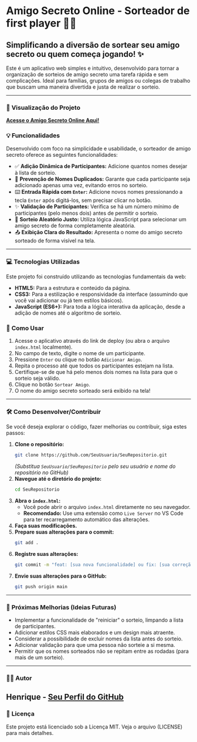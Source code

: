 # Amigo Secreto Online - Sorteador de first player 🎉🎁

## Simplificando a diversão de sortear seu amigo secreto ou quem começa jogando! ✨

Este é um aplicativo web simples e intuitivo, desenvolvido para tornar a organização de sorteios de amigo secreto uma tarefa rápida e sem complicações.
Ideal para famílias, grupos de amigos ou colegas de trabalho que buscam uma maneira divertida e justa de realizar o sorteio.

---

### 🚀 **Visualização do Projeto**

[**Acesse o Amigo Secreto Online Aqui!**](https://amigo-secreto-didoff.vercel.app/)

### 💡 **Funcionalidades**

Desenvolvido com foco na simplicidade e usabilidade, o sorteador de amigo secreto oferece as seguintes funcionalidades:

*   ✅ **Adição Dinâmica de Participantes:** Adicione quantos nomes desejar à lista de sorteio.
*   🚫 **Prevenção de Nomes Duplicados:** Garante que cada participante seja adicionado apenas uma vez, evitando erros no sorteio.
*   ⌨️ **Entrada Rápida com `Enter`:** Adicione novos nomes pressionando a tecla `Enter` após digitá-los, sem precisar clicar no botão.
*   ✨ **Validação de Participantes:** Verifica se há um número mínimo de participantes (pelo menos dois) antes de permitir o sorteio.
*   🎲 **Sorteio Aleatório Justo:** Utiliza lógica JavaScript para selecionar um amigo secreto de forma completamente aleatória.
*   📤 **Exibição Clara do Resultado:** Apresenta o nome do amigo secreto sorteado de forma visível na tela.

---

### 💻 **Tecnologias Utilizadas**

Este projeto foi construído utilizando as tecnologias fundamentais da web:

*   **HTML5:** Para a estrutura e conteúdo da página.
*   **CSS3:** Para a estilização e responsividade da interface (assumindo que você vai adicionar ou já tem estilos básicos).
*   **JavaScript (ES6+):** Para toda a lógica interativa da aplicação, desde a adição de nomes até o algoritmo de sorteio.

### 🚀 **Como Usar**

1.  Acesse o aplicativo através do link de deploy (ou abra o arquivo `index.html` localmente).
2.  No campo de texto, digite o nome de um participante.
3.  Pressione `Enter` ou clique no botão `Adicionar Amigo`.
4.  Repita o processo até que todos os participantes estejam na lista.
5.  Certifique-se de que há pelo menos dois nomes na lista para que o sorteio seja válido.
6.  Clique no botão `Sortear Amigo`.
7.  O nome do amigo secreto sorteado será exibido na tela!

---

### 🛠️ **Como Desenvolver/Contribuir**

Se você deseja explorar o código, fazer melhorias ou contribuir, siga estes passos:

1.  **Clone o repositório:**
    ```bash
    git clone https://github.com/SeuUsuario/SeuRepositorio.git
    ```
    *(Substitua `SeuUsuario/SeuRepositorio` pelo seu usuário e nome do repositório no GitHub)*
2.  **Navegue até o diretório do projeto:**
    ```bash
    cd SeuRepositorio
    ```
3.  **Abra o `index.html`:**
    *   Você pode abrir o arquivo `index.html` diretamente no seu navegador.
    *   **Recomendado:** Use uma extensão como `Live Server` no VS Code para ter recarregamento automático das alterações.
4.  **Faça suas modificações.**
5.  **Prepare suas alterações para o commit:**
    ```bash
    git add .
    ```
6.  **Registre suas alterações:**
    ```bash
    git commit -m "feat: [sua nova funcionalidade] ou fix: [sua correção]"
    ```
7.  **Envie suas alterações para o GitHub:**
    ```bash
    git push origin main
    ```

---

### 🌟 **Próximas Melhorias (Ideias Futuras)**

*   Implementar a funcionalidade de "reiniciar" o sorteio, limpando a lista de participantes.
*   Adicionar estilos CSS mais elaborados e um design mais atraente.
*   Considerar a possibilidade de excluir nomes da lista antes do sorteio.
*   Adicionar validação para que uma pessoa não sorteie a si mesma.
*   Permitir que os nomes sorteados não se repitam entre as rodadas (para mais de um sorteio).

---

### 👨‍💻 **Autor**

**Henrique** - [Seu Perfil do GitHub](https://vercel.com/hdidoff-projects)
---

### 📄 **Licença**

Este projeto está licenciado sob a Licença MIT.
Veja o arquivo (LICENSE) para mais detalhes.
